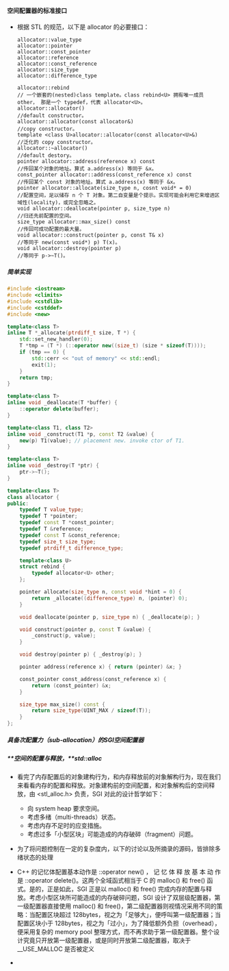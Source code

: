 #### 空间配置器的标准接口

* 根据 STL 的规范，以下是 allocator 的必要接口：

  ```
  allocator::value_type 
  allocator::pointer 
  allocator::const_pointer 
  allocator::reference 
  allocator::const_reference 
  allocator::size_type 
  allocator::difference_type 
  
  allocator::rebind 
  // 一个嵌套的(nested)class template。class rebind<U> 拥有唯一成员 other， 那是一个 typedef，代表 allocator<U>。
  allocator::allocator() 
  //default constructor。
  allocator::allocator(const allocator&) 
  //copy constructor。
  template <class U>allocator::allocator(const allocator<U>&) 
  //泛化的 copy constructor。
  allocator::~allocator() 
  //default destory。
  pointer allocator::address(reference x) const 
  //传回某个对象的地址。算式 a.address(x) 等同于 &x。
  const_pointer allocator::address(const_reference x) const 
  //传回某个 const 对象的地址。算式 a.address(x) 等同于 &x。
  pointer allocator::allocate(size_type n, cosnt void* = 0) 
  //配置空间，足以储存 n 个 T 对象。第二自变量是个提示。实现可能会利用它来增进区域性(locality)，或完全忽略之。
  void allocator::deallocate(pointer p, size_type n) 
  //归还先前配置的空间。
  size_type allocator::max_size() const 
  //传回可成功配置的最大量。
  void allocator::construct(pointer p, const T& x) 
  //等同于 new(const void*) p) T(x)。
  void allocator::destroy(pointer p) 
  //等同于 p->~T()。
  ```

##### 简单实现

```c++
#include <iostream>
#include <climits>
#include <cstdlib>
#include <cstddef>
#include <new>

template<class T>
inline T *_allocate(ptrdiff_t size, T *) {
    std::set_new_handler(0);
    T *tmp = (T *) (::operator new((size_t) (size * sizeof(T))));
    if (tmp == 0) {
        std::cerr << "out of memory" << std::endl;
        exit(1);
    }
    return tmp;
}

template<class T>
inline void _deallocate(T *buffer) {
    ::operator delete(buffer);
}

template<class T1, class T2>
inline void _construct(T1 *p, const T2 &value) {
    new(p) T1(value); // placement new. invoke ctor of T1.
}

template<class T>
inline void _destroy(T *ptr) {
    ptr->~T();
}

template<class T>
class allocator {
public:
    typedef T value_type;
    typedef T *pointer;
    typedef const T *const_pointer;
    typedef T &reference;
    typedef const T &const_reference;
    typedef size_t size_type;
    typedef ptrdiff_t difference_type;

    template<class U>
    struct rebind {
        typedef allocator<U> other;
    };

    pointer allocate(size_type n, const void *hint = 0) {
        return _allocate((difference_type) n, (pointer) 0);
    }

    void deallocate(pointer p, size_type n) { _deallocate(p); }

    void construct(pointer p, const T &value) {
        _construct(p, value);
    }

    void destroy(pointer p) { _destroy(p); }

    pointer address(reference x) { return (pointer) &x; }

    const_pointer const_address(const_reference x) {
        return (const_pointer) &x;
    }

    size_type max_size() const {
        return size_type(UINT_MAX / sizeof(T));
    }
};
```

##### 具备次配置力（sub-allocation）的SGI空间配置器

##### **空间的配置与释放，**std::alloc 

* 看完了内存配置后的对象建构行为，和内存释放前的对象解构行为，现在我们来看看内存的配置和释放。对象建构前的空间配置，和对象解构后的空间释放，由 <stl_alloc.h> 负责，SGI 对此的设计哲学如下： 
  * 向 system heap 要求空间。
  * 考虑多绪（multi-threads）状态。
  * 考虑内存不足时的应变措施。
  * 考虑过多「小型区块」可能造成的内存破碎（fragment）问题。
* 为了将问题控制在一定的复杂度内，以下的讨论以及所摘录的源码，皆排除多绪状态的处理

* C++ 的记忆体配置基本动作是 ::operator new() ， 记 忆 体 释 放 基 本 动 作 是 ::operator delete()。这两个全域函式相当于 C 的 malloc() 和 free() 函式。是的，正是如此，SGI 正是以 malloc() 和 free() 完成内存的配置与释放。考虑小型区块所可能造成的内存破碎问题，SGI 设计了双层级配置器，第一级配置器直接使用 malloc() 和 free()，第二级配置器则视情况采用不同的策略：当配置区块超过 128bytes，视之为「足够大」，便呼叫第一级配置器；当配置区块小于 128bytes，视之为「过小」，为了降低额外负担（overhead），便采用复杂的 memory pool 整理方式，而不再求助于第一级配置器。整个设计究竟只开放第一级配置器，或是同时开放第二级配置器，取决于 __USE_MALLOC 是否被定义
* 

